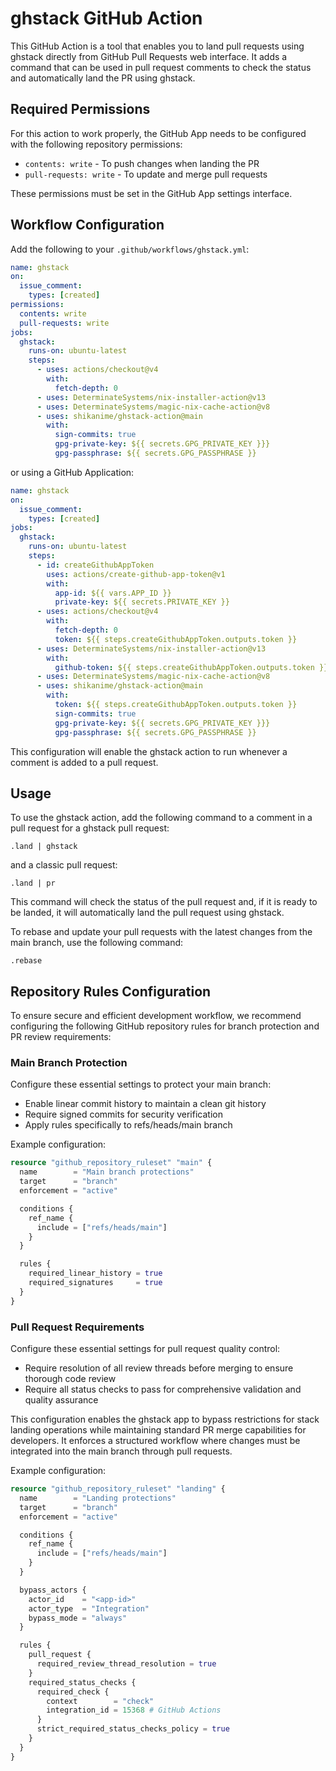 # ghstack GitHub Action

This GitHub Action is a tool that enables you to land pull requests using
ghstack directly from GitHub Pull Requests web interface. It adds a command that
can be used in pull request comments to check the status and automatically land
the PR using ghstack.

## Required Permissions

For this action to work properly, the GitHub App needs to be configured with the
following repository permissions:

- `contents: write` - To push changes when landing the PR
- `pull-requests: write` - To update and merge pull requests

These permissions must be set in the GitHub App settings interface.

## Workflow Configuration

Add the following to your `.github/workflows/ghstack.yml`:

```yaml
name: ghstack
on:
  issue_comment:
    types: [created]
permissions:
  contents: write
  pull-requests: write
jobs:
  ghstack:
    runs-on: ubuntu-latest
    steps:
      - uses: actions/checkout@v4
        with:
          fetch-depth: 0
      - uses: DeterminateSystems/nix-installer-action@v13
      - uses: DeterminateSystems/magic-nix-cache-action@v8
      - uses: shikanime/ghstack-action@main
        with:
          sign-commits: true
          gpg-private-key: ${{ secrets.GPG_PRIVATE_KEY }}}
          gpg-passphrase: ${{ secrets.GPG_PASSPHRASE }}
```

or using a GitHub Application:

```yaml
name: ghstack
on:
  issue_comment:
    types: [created]
jobs:
  ghstack:
    runs-on: ubuntu-latest
    steps:
      - id: createGithubAppToken
        uses: actions/create-github-app-token@v1
        with:
          app-id: ${{ vars.APP_ID }}
          private-key: ${{ secrets.PRIVATE_KEY }}
      - uses: actions/checkout@v4
        with:
          fetch-depth: 0
          token: ${{ steps.createGithubAppToken.outputs.token }}
      - uses: DeterminateSystems/nix-installer-action@v13
        with:
          github-token: ${{ steps.createGithubAppToken.outputs.token }}
      - uses: DeterminateSystems/magic-nix-cache-action@v8
      - uses: shikanime/ghstack-action@main
        with:
          token: ${{ steps.createGithubAppToken.outputs.token }}
          sign-commits: true
          gpg-private-key: ${{ secrets.GPG_PRIVATE_KEY }}}
          gpg-passphrase: ${{ secrets.GPG_PASSPHRASE }}
```

This configuration will enable the ghstack action to run whenever a comment is
added to a pull request.

## Usage

To use the ghstack action, add the following command to a comment in a pull
request for a ghstack pull request:

```
.land | ghstack
```

and a classic pull request:

```
.land | pr
```

This command will check the status of the pull request and, if it is ready to be
landed, it will automatically land the pull request using ghstack.

To rebase and update your pull requests with the latest changes from the main
branch, use the following command:

```
.rebase
```

## Repository Rules Configuration

To ensure secure and efficient development workflow, we recommend configuring
the following GitHub repository rules for branch protection and PR review
requirements:

### Main Branch Protection

Configure these essential settings to protect your main branch:

- Enable linear commit history to maintain a clean git history
- Require signed commits for security verification
- Apply rules specifically to refs/heads/main branch

Example configuration:

```terraform
resource "github_repository_ruleset" "main" {
  name        = "Main branch protections"
  target      = "branch"
  enforcement = "active"

  conditions {
    ref_name {
      include = ["refs/heads/main"]
    }
  }

  rules {
    required_linear_history = true
    required_signatures     = true
  }
}
```

### Pull Request Requirements

Configure these essential settings for pull request quality control:

- Require resolution of all review threads before merging to ensure thorough
  code review
- Require all status checks to pass for comprehensive validation and quality
  assurance

This configuration enables the ghstack app to bypass restrictions for stack
landing operations while maintaining standard PR merge capabilities for
developers. It enforces a structured workflow where changes must be integrated
into the main branch through pull requests.

Example configuration:

```terraform
resource "github_repository_ruleset" "landing" {
  name        = "Landing protections"
  target      = "branch"
  enforcement = "active"

  conditions {
    ref_name {
      include = ["refs/heads/main"]
    }
  }

  bypass_actors {
    actor_id    = "<app-id>"
    actor_type  = "Integration"
    bypass_mode = "always"
  }

  rules {
    pull_request {
      required_review_thread_resolution = true
    }
    required_status_checks {
      required_check {
        context        = "check"
        integration_id = 15368 # GitHub Actions
      }
      strict_required_status_checks_policy = true
    }
  }
}
```
